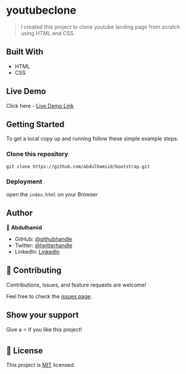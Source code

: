 # youtubeclone

> I created this project to clone youtube landing page from scratch using HTML and CSS.


## Built With

- HTML
- CSS

## Live Demo

Click here - [Live Demo Link](https://abdulhamiid.github.io/youtube)


## Getting Started

To get a local copy up and running follow these simple example steps.

### Clone this repository

```
git clone https://github.com/abdulhamiid/bootstrap.git
```

### Deployment

open the ```index.html``` on your Browser


## Author

👤 **Abdulhamid**

- GitHub: [@githubhandle](https://github.com/abdulhamiid)
- Twitter: [@twitterhandle](https://twitter.com/abdulhamid_adio)
- LinkedIn: [LinkedIn](https://linkedin.com/)

## 🤝 Contributing

Contributions, issues, and feature requests are welcome!

Feel free to check the [issues page](https://github.com/abdulhamiid/bootstrap/issues).

## Show your support

Give a ⭐️ if you like this project!

## 📝 License

This project is [MIT](./MIT.md) licensed.
